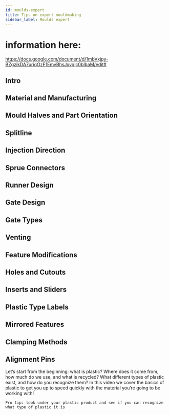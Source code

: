 ```yaml
---
id: moulds-expert
title: Tips on expert mouldmaking
sidebar_label: Moulds expert
---
```


<style>
:root {
  --highlight: #ffe084;
  --hover: #ffe084;
}
</style>

# information here:
https://docs.google.com/document/d/1mbVxjpy-BZgzikDA7uriqOzF1EmvBhsJxvgjc0blbaM/edit#


## Intro
## Material and Manufacturing
## Mould Halves and Part Orientation
## Splitline
## Injection Direction
## Sprue Connectors
## Runner Design
## Gate Design
## Gate Types
## Venting
## Feature Modifications
## Holes and Cutouts
## Inserts and Sliders
## Plastic Type Labels
## Mirrored Features
## Clamping Methods
## Alignment Pins




Let’s start from the beginning: what is plastic? Where does it come from, how much do we use, and what is recycled? What different types of plastic exist, and how do you recognize them? In this video we cover the basics of plastic to get you up to speed quickly with the material you’re going to be working with!

`Pro tip: look under your plastic product and see if you can recognize what type of plastic it is`
